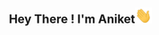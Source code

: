 <h2 align='center'>Hey There ! I'm Aniket<img src="https://raw.githubusercontent.com/ABSphreak/ABSphreak/master/gifs/Hi.gif" width="30px"></h2>

